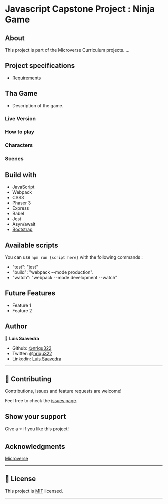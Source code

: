 # Javascript Capstone Project : Ninja Game
  
## About
This project is part of the Microverse Curriculum projects. ...

## Project specifications
* [Requirements](https://www.theodinproject.com/courses/javascript/lessons/weather-app)

## Tha Game

- Description of the game.

### Live Version

### How to play

### Characters

### Scenes

## Build with
* JavaScript
* Webpack
* CSS3
* Phaser 3
* Express
* Babel
* Jest
* Asyn/await
* [Bootstrap](https://getbootstrap.com/)

## Available scripts
You can use ``` npm run {script here} ``` with the following commands :

- "test": "jest"
- "build": "webpack --mode production".
- "watch": "webpack --mode development --watch"

## Future Features
* Feature 1
* Feature 2

## Author

👤 **Luis Saavedra**
- Github: [@nriqu322](https://github.com/nriqu322)
- Twitter: [@nriqu322](https://twitter.com/nriqu322)
- Linkedin: [Luis Saavedra](https://linkedin.com/in/luis-saavedra-sanchez/)

---

## 🤝 Contributing

Contributions, issues and feature requests are welcome!

Feel free to check the [issues page](issues/).

## Show your support

Give a ⭐️ if you like this project!

## Acknowledgments

[Microverse](https://microverse.org)

---

## 📝 License

This project is [MIT](/LICENSE) licensed.

---